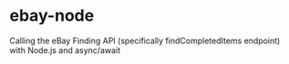 # ebay-node
Calling the eBay Finding API (specifically findCompletedItems endpoint) with Node.js and async/await
